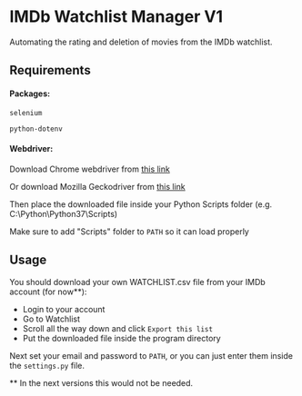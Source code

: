 # IMDb Watchlist Manager V1

Automating the rating and deletion of movies from the IMDb watchlist.

## Requirements
#### Packages:

```selenium```

```python-dotenv```

#### Webdriver:

Download Chrome webdriver from [this link](https://chromedriver.chromium.org/downloads)

Or download Mozilla Geckodriver from [this link](https://github.com/mozilla/geckodriver/releases)

Then place the downloaded file inside your Python Scripts folder (e.g. C:\Python\Python37\Scripts)

Make sure to add "Scripts" folder to ```PATH``` so it can load properly

## Usage

You should download your own WATCHLIST.csv file from your IMDb account (for now**):
* Login to your account
* Go to Watchlist
* Scroll all the way down and click ```Export this list```
* Put the downloaded file inside the program directory

Next set your email and password to ```PATH```, or you can just enter them inside the ```settings.py``` file.

** In the next versions this would not be needed.